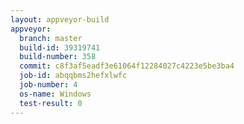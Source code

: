 ```yaml
---
layout: appveyor-build
appveyor:
  branch: master
  build-id: 39319741
  build-number: 358
  commit: c8f3af5eadf3e61064f12284027c4223e5be3ba4
  job-id: abqqbms2hefxlwfc
  job-number: 4
  os-name: Windows
  test-result: 0
---
```

